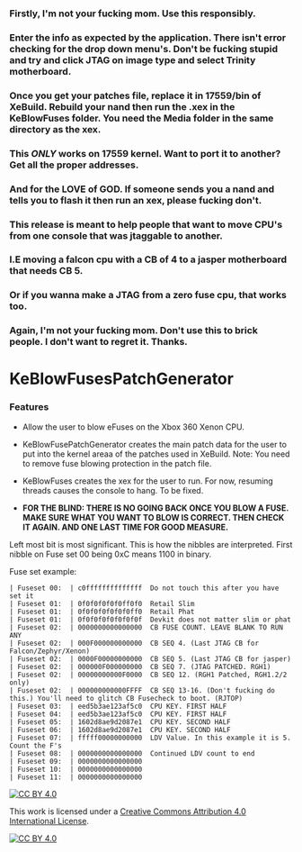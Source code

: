 ### Firstly, I'm not your fucking mom. Use this responsibly.

### Enter the info as expected by the application. There isn't error checking for the drop down menu's. Don't be fucking stupid and try and click JTAG on image type and select Trinity motherboard.

### Once you get your patches file, replace it in 17559/bin of XeBuild. Rebuild your nand then run the .xex in the KeBlowFuses folder. You need the Media folder in the same directory as the xex.

### This *ONLY* works on 17559 kernel. Want to port it to another? Get all the proper addresses.

### And for the LOVE of GOD. If someone sends you a nand and tells you to flash it then run an xex, please fucking don't.

### This release is meant to help people that want to move CPU's from one console that was jtaggable to another.
### I.E moving a falcon cpu with a CB of 4 to a jasper motherboard that needs CB 5.

### Or if you wanna make a JTAG from a zero fuse cpu, that works too.

### Again, I'm not your fucking mom. Don't use this to brick people. I don't want to regret it. Thanks.

# KeBlowFusesPatchGenerator

### Features

- Allow the user to blow eFuses on the Xbox 360 Xenon CPU. 
- KeBlowFusePatchGenerator creates the main patch data for the user to put into the kernel areaa of the patches used in XeBuild.  Note: You need to remove fuse blowing protection in the patch file.
- KeBlowFuses creates the xex for the user to run.  For now, resuming threads causes the console to hang. To be fixed.

- **FOR THE BLIND: THERE IS NO GOING BACK ONCE YOU BLOW A FUSE. MAKE SURE WHAT YOU WANT TO BLOW IS CORRECT. THEN CHECK IT AGAIN. AND ONE LAST TIME FOR GOOD MEASURE.**

Left most bit is most significant. This is how the nibbles are interpreted. First nibble on Fuse set 00 being 0xC means 1100 in binary.


Fuse set example:

    | Fuseset 00:  | c0ffffffffffffff  Do not touch this after you have set it 
    | Fuseset 01:  | 0f0f0f0f0f0ff0f0  Retail Slim 
    | Fuseset 01:  | 0f0f0f0f0f0f0ff0  Retail Phat 
    | Fuseset 01:  | 0f0f0f0f0f0f0f0f  Devkit does not matter slim or phat
    | Fuseset 02:  | 0000000000000000  CB FUSE COUNT. LEAVE BLANK TO RUN ANY
    | Fuseset 02:  | 000F000000000000  CB SEQ 4. (Last JTAG CB for Falcon/Zephyr/Xenon)
    | Fuseset 02:  | 0000F00000000000  CB SEQ 5. (Last JTAG CB for jasper)
    | Fuseset 02:  | 000000F000000000  CB SEQ 7. (JTAG PATCHED. RGH1)
    | Fuseset 02:  | 00000000000F0000  CB SEQ 12. (RGH1 Patched, RGH1.2/2 only)
    | Fuseset 02:  | 000000000000FFFF  CB SEQ 13-16. (Don't fucking do this.) You'll need to glitch CB Fusecheck to boot. (RJTOP)
    | Fuseset 03:  | eed5b3ae123af5c0  CPU KEY. FIRST HALF
    | Fuseset 04:  | eed5b3ae123af5c0  CPU KEY. FIRST HALF
    | Fuseset 05:  | 1602d8ae9d2087e1  CPU KEY. SECOND HALF
    | Fuseset 06:  | 1602d8ae9d2087e1  CPU KEY. SECOND HALF
    | Fuseset 07:  | fffff00000000000  LDV Value. In this example it is 5. Count the F's
    | Fuseset 08:  | 0000000000000000  Continued LDV count to end
    | Fuseset 09:  | 0000000000000000
    | Fuseset 10:  | 0000000000000000
    | Fuseset 11:  | 0000000000000000
[![CC BY 4.0][cc-by-shield]][cc-by]

This work is licensed under a
[Creative Commons Attribution 4.0 International License][cc-by].

[![CC BY 4.0][cc-by-image]][cc-by]

[cc-by]: http://creativecommons.org/licenses/by/4.0/
[cc-by-image]: https://i.creativecommons.org/l/by/4.0/88x31.png
[cc-by-shield]: https://img.shields.io/badge/License-CC%20BY%204.0-lightgrey.svg
